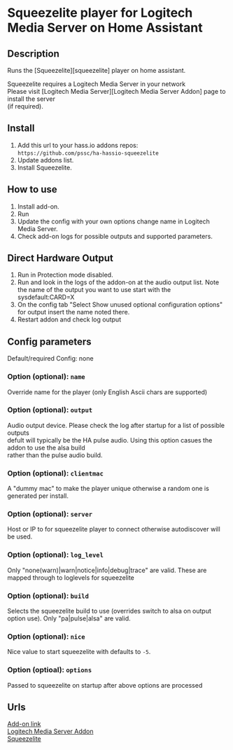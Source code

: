 # Squeezelite player for Logitech Media Server on Home Assistant

##  Description
Runs the [Squeezelite][squeezelite] player on home assistant.

Squeezelite requires a Logitech Media Server in your network \
Please visit [Logitech Media Server][Logitech Media Server Addon] page to install the server \
(if required).

## Install
1. Add this url to your hass.io addons repos: \
`https://github.com/pssc/ha-hassio-squeezelite`
2. Update addons list.
3. Install Squeezelite.

## How to use
1. Install add-on.
2. Run
3. Update the config with your own options change name in Logitech Media Server.
4. Check add-on logs for possible outputs and supported parameters.

## Direct Hardware Output
1. Run in Protection mode disabled.
2. Run and look in the logs of the addon-on at the audio output list. Note the name of the output you want to use start with the sysdefault:CARD=X
3. On the config tab "Select Show unused optional configuration options"
for output insert the name noted there.
4. Restart addon and check log output

##  Config parameters

Default/required Config: none

### Option (optional): `name`
Override name for the player (only English Ascii chars are supported)

### Option (optional): `output`
Audio output device. Please check the log after startup for a list of possible outputs \
defult will typically be the HA pulse audio. Using this option casues the addon to use the alsa build \
rather than the pulse audio build.

### Option (optional): `clientmac`
A "dummy mac" to make the player unique otherwise a random one is generated per install.

### Option (optional): `server`
Host or IP to for squeezelite player to connect otherwise autodiscover will be used.

### Option (optional): `log_level`
Only "none(warn)|warn|notice|info|debug|trace" are valid.  These are mapped through to loglevels for squeezelite

### Option (optional): `build`
Selects the squeezelite build to use (overrides switch to alsa on output option use).
Only "pa|pulse|alsa" are valid.

### Option (optional): `nice`
Nice value to start squeezelite with defaults to `-5`.

### Option (optioal): `options`
Passed to squeezelite on startup after above options are processed

##  Urls
[Add-on link](https://github.com/pssc/ha-addon-squeezelite/) \
[Logitech Media Server Addon](https://github.com/pssc/ha-addon-lms/) \
[Squeezelite](https://github.com/ralph-irving/squeezelite)


